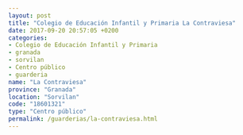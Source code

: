 ```yaml
---
layout: post
title: "Colegio de Educación Infantil y Primaria La Contraviesa"
date: 2017-09-20 20:57:05 +0200
categories:
- Colegio de Educación Infantil y Primaria
- granada
- sorvilan
- Centro público
- guarderia
name: "La Contraviesa"
province: "Granada"
location: "Sorvilan"
code: "18601321"
type: "Centro público"
permalink: /guarderias/la-contraviesa.html
---
```

